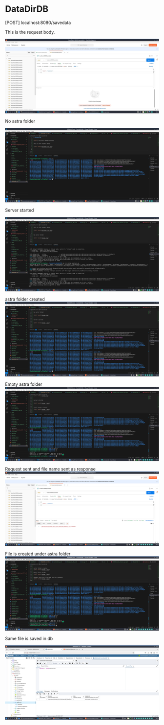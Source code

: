 # DataDirDB

[POST] localhost:8080/savedata

This is the request body. 

![Alt text](postman-req.jpg)


No astra folder

![Alt text](image.png)


Server started

![Alt text](image-1.png)


astra folder created
![Alt text](image-2.png)

Empty astra folder
![Alt text](image-3.png)

Request sent and file name sent as response
![Alt text](image-4.png)

File is created under astra folder
![Alt text](image-5.png)


Same file is saved in db

![Alt text](image-6.png)
